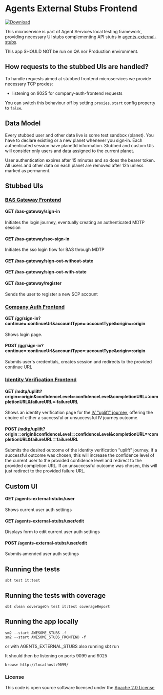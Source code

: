 # Agents External Stubs Frontend

[ ![Download](https://api.bintray.com/packages/hmrc/releases/agents-external-stubs-frontend/images/download.svg) ](https://bintray.com/hmrc/releases/agents-external-stubs-frontend/_latestVersion)

This microservice is part of Agent Services local testing framework, 
providing necessary UI stubs complementing API stubs in [agents-external-stubs](https://github.com/hmrc/agents-external-stubs).

This app SHOULD NOT be run on QA nor Production environment.

## How requests to the stubbed UIs are handled?

To handle requests aimed at stubbed frontend microservices we provide necessary TCP proxies:

- listening on 9025 for company-auth-frontend requests

You can switch this behaviour off by setting `proxies.start` config property to `false`.

## Data Model
Every stubbed user and other data live is some test sandbox (planet). 
You have to declare existing or a new planet whenever you sign-in. Each authenticated session have planetId information. 
Stubbed and custom UIs will consider only users and data assigned to the current planet.

User authentication expires after 15 minutes and so does the bearer token.
All users and other data on each planet are removed after 12h unless marked as permanent.

## Stubbed UIs

### [BAS Gateway Frontend](https://github.com/hmrc/bas-gateway-frontend/blob/master/README.md)
#### GET         /bas-gateway/sign-in  
Initiates the login journey, eventually creating an authenticated MDTP session                                      
#### GET         /bas-gateway/sso-sign-in
Initiates the sso login flow for BAS through MDTP
#### GET         /bas-gateway/sign-out-without-state
#### GET         /bas-gateway/sign-out-with-state
#### GET         /bas-gateway/register 
Sends the user to register a new SCP account

### [Company Auth Frontend](https://github.com/hmrc/company-auth-frontend/blob/master/README.md)
#### GET /gg/sign-in?continue=:continueUrl&accountType=:accountType&origin=:origin
Shows login page.

#### POST /gg/sign-in?continue=:continueUrl&accountType=:accountType&origin=:origin
Submits user's credentials, creates session and redirects to the provided continue URL

### [Identity Verification Frontend](https://github.com/hmrc/identity-verification-frontend/blob/master/README.md) 
#### GET /mdtp/uplift?origin=:origin&confidenceLevel=:confidenceLevel&completionURL=:completionURL&failureURL=:failureURL
Shows an identity verification page for the [IV "uplift" journey](https://github.com/hmrc/identity-verification-frontend/blob/master/README.md#get-mdtpuplift), offering the choice of either a successful or unsuccessful IV journey outcome.

#### POST /mdtp/uplift?origin=:origin&confidenceLevel=:confidenceLevel&completionURL=:completionURL&failureURL=:failureURL
Submits the desired outcome of the identity verification "uplift" journey.
If a successful outcome was chosen, this will increase the confidence level of the current user to the provided confidence level and redirect to the provided completion URL.
If an unsuccessful outcome was chosen, this will just redirect to the provided failure URL.

## Custom UI

#### GET /agents-external-stubs/user
Shows current user auth settings

#### GET /agents-external-stubs/user/edit
Displays form to edit current user auth settings

#### POST /agents-external-stubs/user/edit
Submits amended user auth settings

## Running the tests

    sbt test it:test

## Running the tests with coverage

    sbt clean coverageOn test it:test coverageReport

## Running the app locally

    sm2 --start AWESOME_STUBS -f
    sm2 --start AWESOME_STUBS_FRONTEND -f
    
or with AGENTS_EXTERNAL_STUBS also running
    sbt run

It should then be listening on ports 9099 and 9025

    browse http://localhost:9099/

### License


This code is open source software licensed under the [Apache 2.0 License]("http://www.apache.org/licenses/LICENSE-2.0.html")
